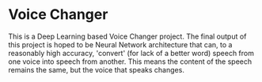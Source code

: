 # Voice Changer

This is a Deep Learning based Voice Changer project. The final output of this project is hoped to be Neural Network architecture that can, to a reasonably high accuracy, 'convert' (for lack of a better word) speech from one voice into speech from another. This means the content of the speech remains the same, but the voice that speaks changes.
